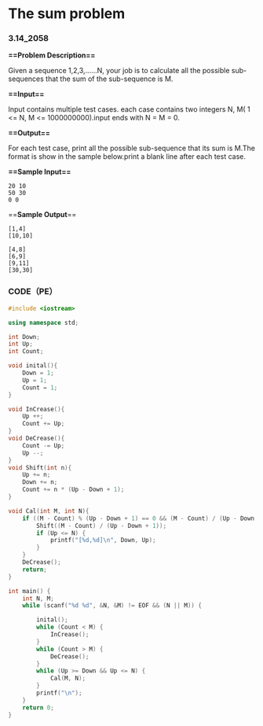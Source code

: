 # The sum problem

### 3.14_2058

**==Problem Description==**

Given a sequence 1,2,3,......N, your job is to calculate all the possible sub-sequences that the sum of the sub-sequence is M.

 **==Input==**

Input contains multiple test cases. each case contains two integers N, M( 1 <= N, M <= 1000000000).input ends with N = M = 0.

 **==Output==**

For each test case, print all the possible sub-sequence that its sum is M.The format is show in the sample below.print a blank line after each test case.

 **==Sample Input==**

```
20 10
50 30
0 0
```

 ==**Sample Output**==

```
[1,4]
[10,10]

[4,8]
[6,9]
[9,11]
[30,30]
```



### CODE（PE）

```CPP
#include <iostream>

using namespace std;

int Down;
int Up;
int Count;

void inital(){
    Down = 1;
    Up = 1;
    Count = 1;
}

void InCrease(){
    Up ++;
    Count += Up;
}
void DeCrease(){
    Count -= Up;
    Up --;
}
void Shift(int n){
    Up += n;
    Down += n;
    Count += n * (Up - Down + 1);
}

void Cal(int M, int N){
    if ((M - Count) % (Up - Down + 1) == 0 && (M - Count) / (Up - Down + 1) >= 0) {
        Shift((M - Count) / (Up - Down + 1));
        if (Up <= N) {
            printf("[%d,%d]\n", Down, Up);
        }
    }
    DeCrease();
    return;
}

int main() {
    int N, M;
    while (scanf("%d %d", &N, &M) != EOF && (N || M)) {

        inital();
        while (Count < M) {
            InCrease();
        }
        while (Count > M) {
            DeCrease();
        }
        while (Up >= Down && Up <= N) {
            Cal(M, N);
        }
        printf("\n");
    }
    return 0;
}
```

